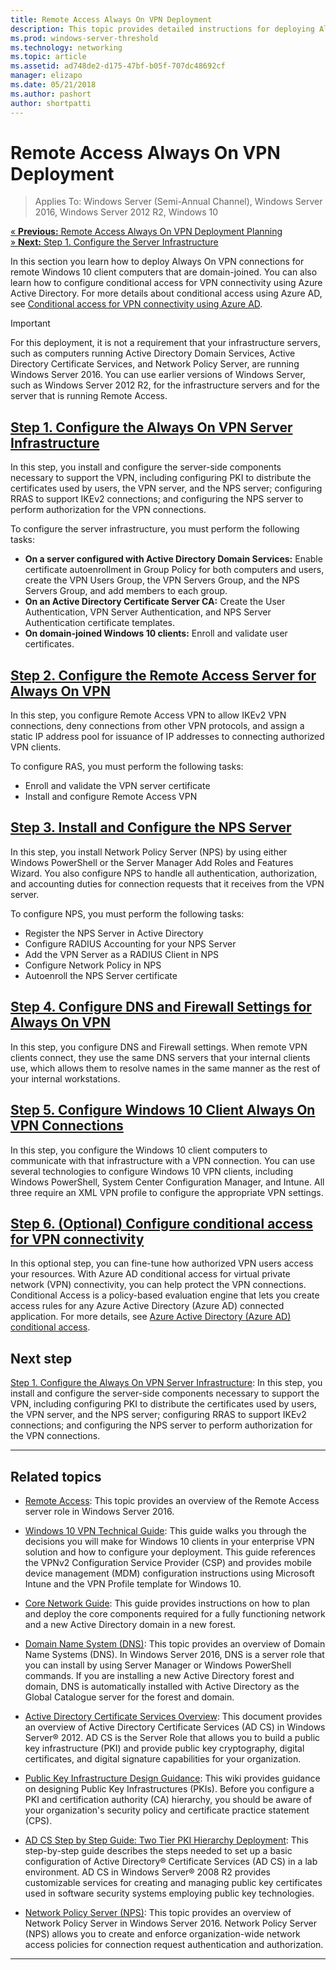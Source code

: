```yaml
---
title: Remote Access Always On VPN Deployment
description: This topic provides detailed instructions for deploying Always On VPN in Windows Server 2016.
ms.prod: windows-server-threshold
ms.technology: networking
ms.topic: article
ms.assetid: ad748de2-d175-47bf-b05f-707dc48692cf
manager: elizapo
ms.date: 05/21/2018
ms.author: pashort
author: shortpatti
---
```


# Remote Access Always On VPN Deployment

>Applies To: Windows Server (Semi-Annual Channel), Windows Server 2016, Windows Server 2012 R2, Windows 10

[&#0171; **Previous:** Remote Access Always On VPN Deployment Planning](always-on-vpn-deploy-planning.md)<br>
[&#0187; **Next:** Step 1. Configure the Server Infrastructure](vpn-deploy-server-infrastructure.md)


In this section you learn how to deploy Always On VPN connections for remote Windows 10 client computers that are domain-joined. You can also learn how to configure conditional access for VPN connectivity using Azure Active Directory. For more details about conditional access using Azure AD, see [Conditional access for VPN connectivity using Azure AD](../../ad-ca-vpn-connectivity-windows10.md).


>[!IMPORTANT]
>For this deployment, it is not a requirement that your infrastructure servers, such as computers running Active Directory Domain Services, Active Directory Certificate Services, and Network Policy Server, are running Windows Server 2016. You can use earlier versions of Windows Server, such as Windows Server 2012 R2, for the infrastructure servers and for the server that is running Remote Access.

## [Step 1. Configure the Always On VPN Server Infrastructure](vpn-deploy-server-infrastructure.md)

In this step, you install and configure the server-side components necessary to support the VPN, including configuring PKI to distribute the certificates used by users, the VPN server, and the NPS server; configuring RRAS to support IKEv2 connections; and configuring the NPS server to perform authorization for the VPN connections.

To configure the server infrastructure, you must perform the following tasks:
- **On a server configured with Active Directory Domain Services:** Enable certificate autoenrollment in Group Policy for both computers and users, create the VPN Users Group, the VPN Servers Group, and the NPS Servers Group, and add members to each group.
- **On an Active Directory Certificate Server CA:** Create the User Authentication, VPN Server Authentication, and NPS Server Authentication certificate templates.
- **On domain-joined Windows 10 clients:** Enroll and validate user certificates.

## [Step 2. Configure the Remote Access Server for Always On VPN](vpn-deploy-ras.md)

In this step, you configure Remote Access VPN to allow IKEv2 VPN connections, deny connections from other VPN protocols, and assign a static IP address pool for issuance of IP addresses to connecting authorized VPN clients.

To configure RAS, you must perform the following tasks:
- Enroll and validate the VPN server certificate
- Install and configure Remote Access VPN

## [Step 3. Install and Configure the NPS Server](vpn-deploy-nps.md)

In this step, you install Network Policy Server (NPS) by using either Windows PowerShell or the Server Manager Add Roles and Features Wizard.  You also configure NPS to handle all authentication, authorization, and accounting duties for connection requests that it receives from the VPN server.

To configure NPS, you must perform the following tasks:
- Register the NPS Server in Active Directory
- Configure RADIUS Accounting for your NPS Server
- Add the VPN Server as a RADIUS Client in NPS
- Configure Network Policy in NPS
- Autoenroll the NPS Server certificate

## [Step 4. Configure DNS and Firewall Settings for Always On VPN](vpn-deploy-dns-firewall.md)

In this step, you configure DNS and Firewall settings. When remote VPN clients connect, they use the same DNS servers that your internal clients use, which allows them to resolve names in the same manner as the rest of your internal workstations. 

## [Step 5. Configure Windows 10 Client Always On VPN Connections](vpn-deploy-client-vpn-connections.md)

In this step, you configure the Windows 10 client computers to communicate with that infrastructure with a VPN connection. You can use several technologies to configure Windows 10 VPN clients, including Windows PowerShell, System Center Configuration Manager, and Intune. All three require an XML VPN profile to configure the appropriate VPN settings. 

## [Step 6. (Optional) Configure conditional access for VPN connectivity](../../ad-ca-vpn-connectivity-windows10.md) 
In this optional step, you can fine-tune how authorized VPN users access your resources. With Azure AD conditional access for virtual private network (VPN) connectivity, you can help protect the VPN connections. Conditional Access is a policy-based evaluation engine that lets you create access rules for any Azure Active Directory (Azure AD) connected application. For more details, see [Azure Active Directory (Azure AD) conditional access](https://docs.microsoft.com/en-us/azure/active-directory/active-directory-conditional-access-azure-portal).

## Next step
[Step 1. Configure the Always On VPN Server Infrastructure](vpn-deploy-server-infrastructure.md): In this step, you install and configure the server-side components necessary to support the VPN, including configuring PKI to distribute the certificates used by users, the VPN server, and the NPS server; configuring RRAS to support IKEv2 connections; and configuring the NPS server to perform authorization for the VPN connections.

---

## Related topics
- [Remote Access](https://docs.microsoft.com/windows-server/remote/remote-access/remote-access): This topic provides an overview of the Remote Access server role in Windows Server 2016.

- [Windows 10 VPN Technical Guide](https://docs.microsoft.com/windows/access-protection/vpn/vpn-guide): This guide walks you through the decisions you will make for Windows 10 clients in your enterprise VPN solution and how to configure your deployment. This guide references the VPNv2 Configuration Service Provider (CSP) and provides mobile device management (MDM) configuration instructions using Microsoft Intune and the VPN Profile template for Windows 10.

- [Core Network Guide](https://docs.microsoft.com/windows-server/networking/core-network-guide/core-network-guide): This guide provides instructions on how to plan and deploy the core components required for a fully functioning network and a new Active Directory domain in a new forest.

- [Domain Name System (DNS)](https://docs.microsoft.com/windows-server/networking/dns/dns-top): This topic provides an overview of Domain Name Systems (DNS). In Windows Server 2016, DNS is a server role that you can install by using Server Manager or Windows PowerShell commands. If you are installing a new Active Directory forest and domain, DNS is automatically installed with Active Directory as the Global Catalogue server for the forest and domain. 

- [Active Directory Certificate Services Overview](https://technet.microsoft.com/library/hh831740.aspx): This document provides an overview of Active Directory Certificate Services (AD CS) in Windows Server® 2012. AD CS is the Server Role that allows you to build a public key infrastructure (PKI) and provide public key cryptography, digital certificates, and digital signature capabilities for your organization.

- [Public Key Infrastructure Design Guidance](https://social.technet.microsoft.com/wiki/contents/articles/2901.public-key-infrastructure-design-guidance.aspx):  This wiki provides guidance on designing Public Key Infrastructures (PKIs). Before you configure a PKI and certification authority (CA) hierarchy, you should be aware of your organization's security policy and certificate practice statement (CPS).

- [AD CS Step by Step Guide: Two Tier PKI Hierarchy Deployment](https://social.technet.microsoft.com/wiki/contents/articles/15037.ad-cs-step-by-step-guide-two-tier-pki-hierarchy-deployment.aspx): This step-by-step guide describes the steps needed to set up a basic configuration of Active Directory® Certificate Services (AD CS) in a lab environment. AD CS in Windows Server® 2008 R2 provides customizable services for creating and managing public key certificates used in software security systems employing public key technologies.

- [Network Policy Server (NPS)](https://docs.microsoft.com/windows-server/networking/technologies/nps/nps-top): This topic provides an overview of Network Policy Server in Windows Server 2016. Network Policy Server (NPS) allows you to create and enforce organization-wide network access policies for connection request authentication and authorization. 

---